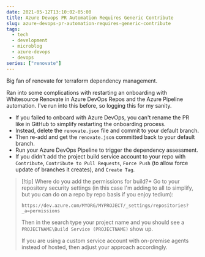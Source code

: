 ```yaml
---
date: 2021-05-12T13:10:02-05:00
title: Azure Devops PR Automation Requires Generic Contribute
slug: azure-devops-pr-automation-requires-generic-contribute
tags:
  - tech
  - development
  - microblog
  - azure-devops
  - devops
series: ["renovate"]
---
```


Big fan of renovate for terraform dependency management.

Ran into some complications with restarting an onboarding with Whitesource Renovate in Azure DevOps Repos and the Azure Pipeline automation.
I've run into this before, so logging this for my sanity.

- If you failed to onboard with Azure DevOps, you can't rename the PR like in GitHub to simplify restarting the onboarding process.
- Instead, delete the `renovate.json` file and commit to your default branch.
- Then re-add and get the `renovate.json` committed back to your default branch.
- Run your Azure DevOps Pipeline to trigger the dependency assessment.
- If you didn't add the project build service account to your repo with `Contribute`, `Contribute to Pull Requests`, `Force Push` (to allow force update of branches it creates), and `Create Tag`.

> [!tip] Where do you add the permissions for build?+
> Go to your repository security settings (in this case I'm adding to all to simplify, but you can do on a repo by repo basis if you enjoy tedium):
>
> `https://dev.azure.com/MYORG/MYPROJECT/_settings/repositories?_a=permissions`
>
> Then in the search type your project name and you should see a `PROJECTNAME\Build Service (PROJECTNAME)` show up.
>
> If you are using a custom service account with on-premise agents instead of hosted, then adjust your approach accordingly.

